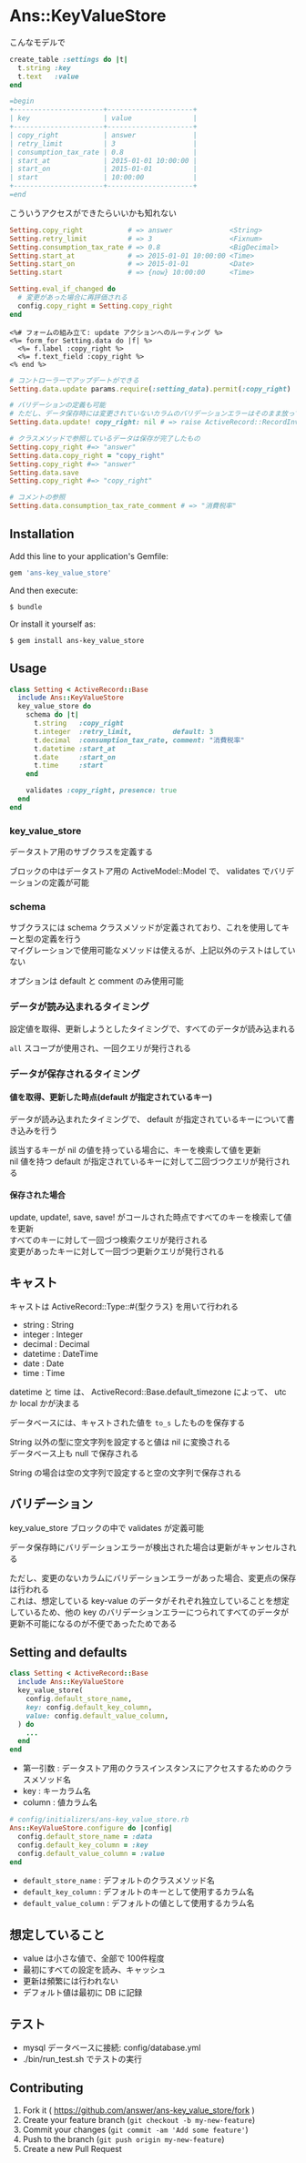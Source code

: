 # Ans::KeyValueStore

こんなモデルで

```ruby
create_table :settings do |t|
  t.string :key
  t.text   :value
end

=begin
+----------------------+---------------------+
| key                  | value               |
+----------------------+---------------------+
| copy_right           | answer              |
| retry_limit          | 3                   |
| consumption_tax_rate | 0.8                 |
| start_at             | 2015-01-01 10:00:00 |
| start_on             | 2015-01-01          |
| start                | 10:00:00            |
+----------------------+---------------------+
=end
```

こういうアクセスができたらいいかも知れない

```ruby
Setting.copy_right           # => answer              <String>
Setting.retry_limit          # => 3                   <Fixnum>
Setting.consumption_tax_rate # => 0.8                 <BigDecimal>
Setting.start_at             # => 2015-01-01 10:00:00 <Time>
Setting.start_on             # => 2015-01-01          <Date>
Setting.start                # => {now} 10:00:00      <Time>

Setting.eval_if_changed do
  # 変更があった場合に再評価される
  config.copy_right = Setting.copy_right
end
```
```erb
<%# フォームの組み立て: update アクションへのルーティング %>
<%= form_for Setting.data do |f| %>
  <%= f.label :copy_right %>
  <%= f.text_field :copy_right %>
<% end %>
```
```ruby
# コントローラーでアップデートができる
Setting.data.update params.require(:setting_data).permit(:copy_right)

# バリデーションの定義も可能
# ただし、データ保存時には変更されていないカラムのバリデーションエラーはそのまま放っておいて更新は行われる
Setting.data.update! copy_right: nil # => raise ActiveRecord::RecordInvalid

# クラスメソッドで参照しているデータは保存が完了したもの
Setting.copy_right #=> "answer"
Setting.data.copy_right = "copy_right"
Setting.copy_right #=> "answer"
Setting.data.save
Setting.copy_right #=> "copy_right"

# コメントの参照
Setting.data.consumption_tax_rate_comment # => "消費税率"
```

## Installation

Add this line to your application's Gemfile:

```ruby
gem 'ans-key_value_store'
```

And then execute:

    $ bundle

Or install it yourself as:

    $ gem install ans-key_value_store

## Usage

```ruby
class Setting < ActiveRecord::Base
  include Ans::KeyValueStore
  key_value_store do
    schema do |t|
      t.string   :copy_right
      t.integer  :retry_limit,          default: 3
      t.decimal  :consumption_tax_rate, comment: "消費税率"
      t.datetime :start_at
      t.date     :start_on
      t.time     :start
    end

    validates :copy_right, presence: true
  end
end
```

### key_value_store

データストア用のサブクラスを定義する

ブロックの中はデータストア用の ActiveModel::Model で、 validates でバリデーションの定義が可能


### schema

サブクラスには schema クラスメソッドが定義されており、これを使用してキーと型の定義を行う  
マイグレーションで使用可能なメソッドは使えるが、上記以外のテストはしていない

オプションは default と comment のみ使用可能


### データが読み込まれるタイミング

設定値を取得、更新しようとしたタイミングで、すべてのデータが読み込まれる

`all` スコープが使用され、一回クエリが発行される


### データが保存されるタイミング

#### 値を取得、更新した時点(default が指定されているキー)

データが読み込まれたタイミングで、 default が指定されているキーについて書き込みを行う

該当するキーが nil の値を持っている場合に、キーを検索して値を更新  
nil 値を持つ default が指定されているキーに対して二回づつクエリが発行される


#### 保存された場合

update, update!, save, save! がコールされた時点ですべてのキーを検索して値を更新  
すべてのキーに対して一回づつ検索クエリが発行される  
変更があったキーに対して一回づつ更新クエリが発行される


## キャスト

キャストは ActiveRecord::Type::#{型クラス} を用いて行われる

* string   : String
* integer  : Integer
* decimal  : Decimal
* datetime : DateTime
* date     : Date
* time     : Time

datetime と time は、 ActiveRecord::Base.default_timezone によって、 utc か local かが決まる

データベースには、キャストされた値を `to_s` したものを保存する

String 以外の型に空文字列を設定すると値は nil に変換される  
データベース上も null で保存される

String の場合は空の文字列で設定すると空の文字列で保存される


## バリデーション

key_value_store ブロックの中で validates が定義可能

データ保存時にバリデーションエラーが検出された場合は更新がキャンセルされる

ただし、変更のないカラムにバリデーションエラーがあった場合、変更点の保存は行われる  
これは、想定している key-value のデータがそれぞれ独立していることを想定しているため、他の key のバリデーションエラーにつられてすべてのデータが更新不可能になるのが不便であったためである


## Setting and defaults

```ruby
class Setting < ActiveRecord::Base
  include Ans::KeyValueStore
  key_value_store(
    config.default_store_name,
    key: config.default_key_column,
    value: config.default_value_column,
  ) do
    ...
  end
end
```

* 第一引数 : データストア用のクラスインスタンスにアクセスするためのクラスメソッド名
* key : キーカラム名
* column : 値カラム名

```ruby
# config/initializers/ans-key_value_store.rb
Ans::KeyValueStore.configure do |config|
  config.default_store_name = :data
  config.default_key_column = :key
  config.default_value_column = :value
end
```

* `default_store_name` : デフォルトのクラスメソッド名
* `default_key_column` : デフォルトのキーとして使用するカラム名
* `default_value_column` : デフォルトの値として使用するカラム名

## 想定していること

* value は小さな値で、全部で 100件程度
* 最初にすべての設定を読み、キャッシュ
* 更新は頻繁には行われない
* デフォルト値は最初に DB に記録

## テスト

* mysql データベースに接続: config/database.yml
* ./bin/run_test.sh でテストの実行

## Contributing

1. Fork it ( https://github.com/answer/ans-key_value_store/fork )
2. Create your feature branch (`git checkout -b my-new-feature`)
3. Commit your changes (`git commit -am 'Add some feature'`)
4. Push to the branch (`git push origin my-new-feature`)
5. Create a new Pull Request
